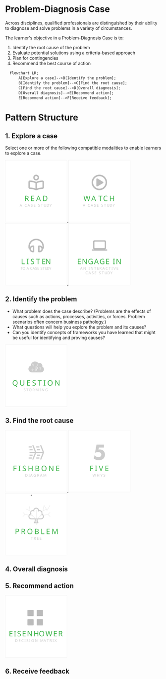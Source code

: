# Problem-Diagnosis Case

Across disciplines, qualified professionals are distinguished by their ability to diagnose and solve problems in a variety of circumstances.

The learner's objective in a Problem-Diagnosis Case is to:

1. Identify the root cause of the problem
2. Evaluate potential solutions using a criteria-based approach
3. Plan for contingencies
4. Recommend the best course of action

```mermaid
  flowchart LR;
      A[Explore a case]-->B[Identify the problem];
      B[Identify the problem]-->C[Find the root cause];
      C[Find the root cause]-->D[Overall diagnosis];
      D[Overall diagnosis]-->E[Recommend action];
      E[Recommend action]-->F[Receive feedback];
```

# Pattern Structure

## 1. Explore a case
Select one or more of the following compatible modalities to enable learners to explore a case. 

<a href="./explore-case/ReadACase.md">
  <img src="./images/read-case.svg" alt="Read A Case Study" style="width: 200px;"/>
</a>
<a href="./explore-case/WatchACase.md">
  <img src="./images/video-case.svg" alt="Watch A Video Case Study" style="width: 200px;"/>
</a>
<a href="./explore-case/ListenToACase.md">
  <img src="./images/podcast-case.svg" alt="Listen To A Case Study" style="width: 200px;"/>
</a>
<a href="./explore-case/EngageInAnInteractiveCase.md">
  <img src="./images/interactive-case.svg" alt="Engage In An Interactive Case Study" style="width: 200px;"/>
</a>

## 2. Identify the problem
- What problem does the case describe? (Problems are the effects of causes such as actions, processes, activities, or forces. Problem scenarios often concern business pathology.)
- What questions will help you explore the problem and its causes?
- Can you identify concepts of frameworks you have learned that might be useful for identifying and proving causes?
  
<a href="./identify-problem/QuestionStorming.md">
  <img src="./images/question-storming.svg" alt="Question Storming" style="width: 200px;"/>
</a>

## 3. Find the root cause

<a href="./find-root-cause/FishboneDiagram.md">
  <img src="./images/fishbone-diagram.svg" alt="Fishbone Diagram" style="width: 200px;"/>
</a>
<a href="./find-root-cause/FiveWhys.md">
  <img src="./images/five-whys.svg" alt="Five Whys" style="width: 200px;"/>
</a>
<a href="./find-root-cause/ProblemTree.md">
  <img src="./images/problem-tree.svg" alt="Problem Tree" style="width: 200px;"/>
</a>

  
## 4. Overall diagnosis

## 5. Recommend action
<a href="./recommend-action/EisenhowerDecisionMatrix.md">
  <img src="./images/eisenhower-decision-matrix.svg" alt="Eisenhower Decision Matrix" style="width: 200px;"/>
</a>

## 6. Receive feedback
